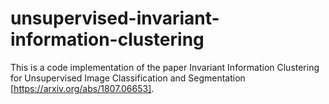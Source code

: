 # unsupervised-invariant-information-clustering
This is a code implementation of the paper Invariant Information Clustering for Unsupervised Image Classification and Segmentation [https://arxiv.org/abs/1807.06653].
